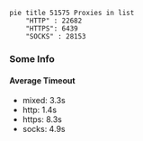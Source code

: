 
```mermaid
pie title 51575 Proxies in list
    "HTTP" : 22682
    "HTTPS": 6439
    "SOCKS" : 28153
```

### Some Info
#### Average Timeout

- mixed: 3.3s
- http: 1.4s
- https: 8.3s
- socks: 4.9s